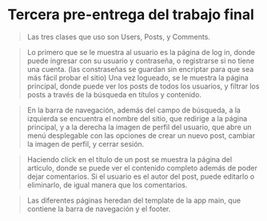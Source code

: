# Tercera pre-entrega del trabajo final

> Las tres clases que uso son Users, Posts, y Comments.

> Lo primero que se le muestra al usuario es la página de log in, donde puede ingresar con su usuario y contraseña, o registrarse si no tiene una cuenta. (las constraseñas se guardan sin encriptar para que sea más fácil probar el sitio)
> Una vez logueado, se le muestra la página principal, donde puede ver los posts de todos los usuarios, y filtrar los posts a través de la búsqueda en títulos y contenido.

> En la barra de navegación, además del campo de búsqueda, a la izquierda se encuentra el nombre del sitio, que redirige a la página principal, y a la derecha la imagen de perfil del usuario, que abre un menú desplegable con las opciones de crear un nuevo post, cambiar la imagen de perfil, y cerrar sesión.

> Haciendo click en el título de un post se muestra la página del artículo, donde se puede ver el contenido completo además de poder dejar comentarios. Si el usuario es el autor del post, puede editarlo o eliminarlo, de igual manera que los comentarios.

> Las diferentes páginas heredan del template de la app main, que contiene la barra de navegación y el footer.
